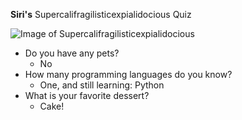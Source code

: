 **Siri's** Supercalifragilisticexpialidocious Quiz

![Image of Supercalifragilisticexpialidocious](http://vignette4.wikia.nocookie.net/disney/images/f/fe/Supercalifragilisticexpialidocious.png/revision/latest?cb=20130321134538)

* Do you have any pets?
  * No
* How many programming languages do you know?
  * One, and still learning: Python
* What is your favorite dessert?
  * Cake!
